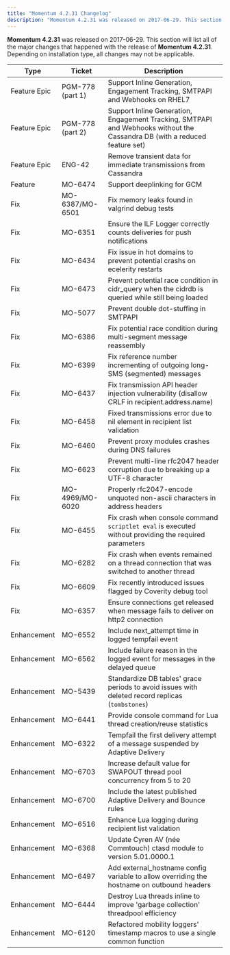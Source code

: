 ```yaml
---
title: "Momentum 4.2.31 Changelog"
description: "Momentum 4.2.31 was released on 2017-06-29. This section will list all of the major changes that happened with the release of Momentum 4.2.31. Depending on installation type, all changes may not be applicable."
---
```


**Momentum 4.2.31** was released on 2017-06-29. This section will list all of the major changes that happened with the release of **Momentum 4.2.31**. Depending on installation type, all changes may not be applicable.

<a name="changelog.4-2-31.table"></a> 

| Type | Ticket | Description |
| --- | --- | --- |
| Feature Epic | PGM-778 (part 1) | Support Inline Generation, Engagement Tracking, SMTPAPI and Webhooks on RHEL7 |
| Feature Epic | PGM-778 (part 2) | Support Inline Generation, Engagement Tracking, SMTPAPI and Webhooks without the Cassandra DB (with a reduced feature set) |
| Feature Epic | ENG-42 | Remove transient data for immediate transmissions from Cassandra |
| Feature | MO-6474 | Support deeplinking for GCM |
| Fix | MO-6387/MO-6501 | Fix memory leaks found in valgrind debug tests |
| Fix | MO-6351 | Ensure the ILF Logger correctly counts deliveries for push notifications |
| Fix | MO-6434 | Fix issue in hot domains to prevent potential crashs on ecelerity restarts |
| Fix | MO-6473 | Prevent potential race condition in cidr_query when the cidrdb is queried while still being loaded |
| Fix | MO-5077 | Prevent double dot-stuffing in SMTPAPI |
| Fix | MO-6386 | Fix potential race condition during multi-segment message reassembly |
| Fix | MO-6399 | Fix reference number incrementing of outgoing long-SMS (segmented) messages |
| Fix | MO-6437 | Fix transmission API header injection vulnerability (disallow CRLF in recipient.address.name) |
| Fix | MO-6458 | Fixed transmissions error due to nil element in recipient list validation |
| Fix | MO-6460 | Prevent proxy modules crashes during DNS failures |
| Fix | MO-6623 | Prevent multi-line rfc2047 header corruption due to breaking up a UTF-8 character |
| Fix | MO-4969/MO-6020 | Properly rfc2047-encode unquoted non-ascii characters in address headers |
| Fix | MO-6455 | Fix crash when console command `scriptlet eval` is executed without providing the required parameters |
| Fix | MO-6282 | Fix crash when events remained on a thread connection that was switched to another thread |
| Fix | MO-6609 | Fix recently introduced issues flagged by Coverity debug tool |
| Fix | MO-6357 | Ensure connections get released when message fails to deliver on http2 connection |
| Enhancement | MO-6552 | Include next_attempt time in logged tempfail event |
| Enhancement | MO-6562 | Include failure reason in the logged event for messages in the delayed queue |
| Enhancement | MO-5439 | Standardize DB tables' grace periods to avoid issues with deleted record replicas (`tombstones`) |
| Enhancement | MO-6441 | Provide console command for Lua thread creation/reuse statistics |
| Enhancement | MO-6322 | Tempfail the first delivery attempt of a message suspended by Adaptive Delivery |
| Enhancement | MO-6703 | Increase default value for SWAPOUT thread pool concurrency from 5 to 20 |
| Enhancement | MO-6700 | Include the latest published Adaptive Delivery and Bounce rules |
| Enhancement | MO-6516 | Enhance Lua logging during recipient list validation |
| Enhancement | MO-6368 | Update Cyren AV (née Commtouch) ctasd module to version 5.01.0000.1
Enhancement | MO-6497 | Add external_hostname config variable to allow overriding the hostname on outbound headers |
| Enhancement | MO-6444 | Destroy Lua threads inline to improve 'garbage collection' threadpool efficiency |
| Enhancement | MO-6120 | Refactored mobility loggers' timestamp macros to use a single common function |